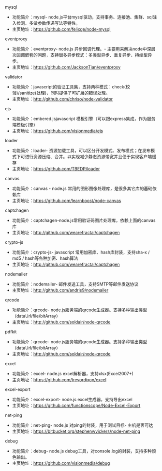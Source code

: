 mysql
- 功能简介：mysql- node.js平台mysql驱动，支持事务、连接池、集群、sql注入检测、多做参数传递写法等特性。
- 主页地址：https://github.com/felixge/node-mysql

eventproxy
- 功能简介：eventproxy- node.js 异步回调代理。- 主要用来解决node中深层次回调嵌套的问题，支持很多异步模式：多类型异步、重复异步、持续型异步。
- 主页地址：https://github.com/JacksonTian/eventproxy

validator
- 功能简介：javascript的验证工具集，支持两种模式：check(校验)/sanitize(处理)，同时提供了可扩展的错误处理。
- 主页地址：http://github.com/chriso/node-validator

ejs
- 功能简介：embered.jsjavascript 模板引擎（可以跟express集成，作为服务端模板引擎）
- 主页地址：https://github.com/visionmedia/ejs

loader
- 功能简介：loader- 资源加载工具，可以区分开发模式、发布模式；在发布模式下可进行资源压缩、合并。以实现减少静态资源带宽并且便于实现客户端缓存
- 主页地址：https://github.com/TBEDP/loader

canvas
- 功能简介：canvas - node.js 常用的图形图像处理库，是很多其它库的基础依赖库
- 主页地址：https://github.com/learnboost/node-canvas

captchagen
- 功能简介：captchagen-node.js常用验证码图片处理库，依赖上面的canvas库
- 主页地址：http://github.com/wearefractal/captchagen

crypto-js
- 功能简介：crypto-js- javascript 常用加密库、hash库封装，支持sha-x / md5 / hash等各种加密、hash算法
- 主页地址：http://github.com/wearefractal/captchagen

nodemailer
- 功能简介：nodemailer- 邮件发送工具，支持SMTP等邮件发送协议
- 主页地址：http://github.com/andris9/nodemailer

qrcode
- 功能简介：qrcode- node.js服务端的qrcode生成器。支持多种输出类型（dataUrl/file/bitArray）
- 主页地址：http://github.com/soldair/node-qrcode

pdfkit
- 功能简介：qrcode- node.js服务端的qrcode生成器。支持多种输出类型（dataUrl/file/bitArray）
- 主页地址：http://github.com/soldair/node-qrcode

excel
- 功能简介：excel- node.js excel解析器，支持xlsx(Excel2007+)
- 主页地址：https://github.com/trevordixon/excel

excel-export
- 功能简介：excel-export- node.js excel生成器，支持导出excel
- 主页地址：https://github.com/functionscope/Node-Excel-Export

net-ping
- 功能简介：net-ping- node.js 对ping的封装，用于测试目标- 主机是否可达
- 主页地址：https://bitbucket.org/stephenwvickers/node-net-ping

debug
- 功能简介：debug- node.js debug工具，对console.log的封装，支持多种颜色输出。
- 主页地址：https://github.com/visionmedia/debug
